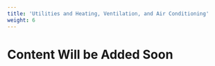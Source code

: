 ```yaml
---
title: 'Utilities and Heating, Ventilation, and Air Conditioning'
weight: 6
---
```


# Content Will be Added Soon